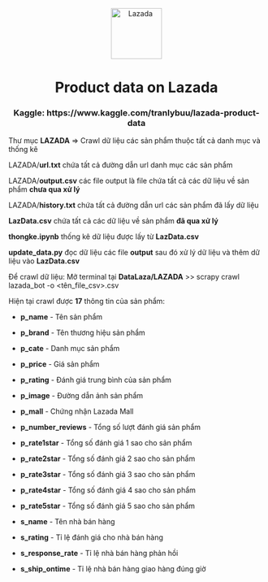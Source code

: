<p align="center"><img src="https://user-images.githubusercontent.com/70121634/144363696-a756c0b5-8f62-451b-9e4e-b8a94ee7c12a.png" alt="Lazada" height="100"/></p>
<h1 align="center">Product data on Lazada</h1>
<h3 align="center">Kaggle: https://www.kaggle.com/tranlybuu/lazada-product-data</h3>

Thư mục **LAZADA** => Crawl dữ liệu các sản phẩm thuộc tất cả danh mục và thống kê

LAZADA/**url.txt** chứa tất cả đường dẫn url danh mục các sản phẩm

LAZADA/**output.csv** các file output là file chứa tất cả các dữ liệu về sản phẩm **chưa qua xử lý**

LAZADA/**history.txt** chứa tất cả đường dẫn url các sản phẩm đã lấy dữ liệu

**LazData.csv** chứa tất cả các dữ liệu về sản phẩm **đã qua xử lý**

**thongke.ipynb** thống kê dữ liệu được lấy từ **LazData.csv**

**update_data.py** đọc dữ liệu các file **output** sau đó xử lý dữ liệu và thêm dữ liệu vào **LazData.csv**

Để crawl dữ liệu: Mở terminal tại **DataLaza/LAZADA** >> scrapy crawl lazada_bot -o <tên_file_csv>.csv

Hiện tại crawl được **17** thông tin của sản phẩm:

- **p_name**              - Tên sản phẩm

- **p_brand**             - Tên thương hiệu sản phẩm

- **p_cate**              - Danh mục sản phẩm

- **p_price**             - Giá sản phẩm

- **p_rating**            - Đánh giá trung bình của sản phẩm

- **p_image**             - Đường dẫn ảnh sản phẩm

- **p_mall**              - Chứng nhận Lazada Mall

- **p_number_reviews**    - Tổng số lượt đánh giá sản phẩm

- **p_rate1star**         - Tổng số đánh giá 1 sao cho sản phẩm

- **p_rate2star**         - Tổng số đánh giá 2 sao cho sản phẩm

- **p_rate3star**         - Tổng số đánh giá 3 sao cho sản phẩm

- **p_rate4star**         - Tổng số đánh giá 4 sao cho sản phẩm

- **p_rate5star**         - Tổng số đánh giá 5 sao cho sản phẩm

- **s_name**              - Tên nhà bán hàng

- **s_rating**            - Tỉ lệ đánh giá cho nhà bán hàng

- **s_response_rate**     - Tỉ lệ nhà bán hàng phản hồi

- **s_ship_ontime**       - Tỉ lệ nhà bán hàng giao hàng đúng giờ
